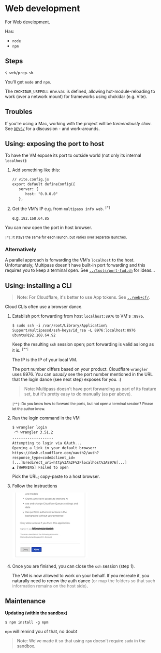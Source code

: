 # Web development

For Web development. 
   
Has:

- `node`
- `npm`


## Steps

```
$ web/prep.sh
```

You'll get `node` and `npm`. 

The `CHOKIDAR_USEPOLL` env.var. is defined, allowing hot-module-reloading to work (over a network mount) for frameworks using chokidar (e.g. Vite).


## Troubles

If you're using a Mac, working with the project will be *tremendously slow*. See [`DEVS/`](./DEVS/The%20'node_modules'%20dilemma.md) for a discussion - and work-arounds.


## Using: exposing the port to host

To have the VM expose its port to outside world (not only its internal `localhost`):

1. Add something like this:

   ```
   // vite.config.js
   export default defineConfig({
      server: {
         host: "0.0.0.0"
      },
   ```

2. Get the VM's IP e.g. from `multipass info web`. <sup>`|*|`</sup>

   e.g. `192.168.64.85`

You can now open the port in host browser.

<small>`|*|`: It stays the same for each launch, but varies over separate launches.</small>

### Alternatively

A parallel approach is forwarding the VM's `localhost` to the host. Unfortunately, Multipass doesn't have built-in port forwarding and this requires you to keep a terminal open. See [`../tools/port-fwd.sh`](../tools/port-fwd.sh) for ideas...


## Using: installing a CLI

>Note: For Cloudflare, it's better to use App tokens. See [`../web+cf/`](../web+cf/README.md).

Cloud CLIs often use a browser dance.

1. Establish port forwarding from host `localhost:8976` to VM's `:8976`.

   ```
   $ sudo ssh -i /var/root/Library/Application\ Support/multipassd/ssh-keys/id_rsa -L 8976:localhost:8976 ubuntu@192.168.64.92
   ```

   Keep the resulting `ssh` session open; port forwarding is valid as long as it is. <sup>`|**|`</sup>

   The IP is the IP of your local VM.
   
	The port number differs based on your product. Cloudflare `wrangler` uses 8976. You can *usually* see the port number mentioned in the URL that the login dance (see next step) exposes for you. :)

   >Note: Multipass doesn't have port forwarding as part of its feature set, but it's pretty easy to do manually (as per above).

   <small>`|**|`: Do you know how to forward the ports, but not open a terminal session? Please let the author know.</small>

2. Run the login command in the VM

   ```
   $ wrangler login
    ⛅️ wrangler 3.51.2
   -------------------
   Attempting to login via OAuth...
   Opening a link in your default browser: https://dash.cloudflare.com/oauth2/auth?response_type=code&client_id=[...]&redirect_uri=http%3A%2F%2Flocalhost%3A8976[...]
   ▲ [WARNING] Failed to open
   ```

   Pick the URL; copy-paste to a host browser.

3. Follow the instructions

   ![](.images/wrangler-dialog.jpg)

<!-- lost it
   ![](.images/wrangler-allowed.jpg)
-->

4. Once you are finished, you can close the `ssh` session (step 1).

   The VM is now allowed to work on your behalf. If you recreate it, you naturally need to renew the auth dance <font color=gray>(or map the folders so that such information remains on the host side)</font>.


## Maintenance 

**Updating (within the sandbox)**
   
```
$ npm install -g npm
```

`npm` will remind you of that, no doubt

>Note: We've made it so that using `npm` doesn't require `sudo` in the sandbox.


